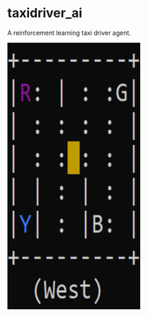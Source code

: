 # taxidriver_ai
A reinforcement learning taxi driver agent.

<img src='./img/taxi.gif' width="300" height="600"/>
